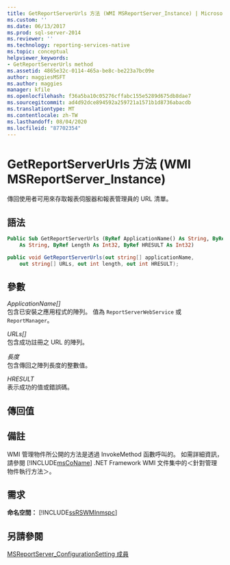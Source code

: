 ```yaml
---
title: GetReportServerUrls 方法 (WMI MSReportServer_Instance) | Microsoft Docs
ms.custom: ''
ms.date: 06/13/2017
ms.prod: sql-server-2014
ms.reviewer: ''
ms.technology: reporting-services-native
ms.topic: conceptual
helpviewer_keywords:
- GetReportServerUrls method
ms.assetid: 4865e32c-0114-465a-be8c-be223a7bc09e
author: maggiesMSFT
ms.author: maggies
manager: kfile
ms.openlocfilehash: f36a5ba10c05276cffabc155e5289d675db8dae7
ms.sourcegitcommit: ad4d92dce894592a259721a1571b1d8736abacdb
ms.translationtype: MT
ms.contentlocale: zh-TW
ms.lasthandoff: 08/04/2020
ms.locfileid: "87702354"
---
```

# <a name="getreportserverurls-method-wmi-msreportserver_instance"></a>GetReportServerUrls 方法 (WMI MSReportServer_Instance)
  傳回使用者可用來存取報表伺服器和報表管理員的 URL 清單。  
  
## <a name="syntax"></a>語法  
  
```vb  
Public Sub GetReportServerUrls (ByRef ApplicationName() As String, ByRef URLs()_  
    As String, ByRef Length As Int32, ByRef HRESULT As Int32)  
```  
  
```csharp  
public void GetReportServerUrls(out string[] applicationName,   
    out string[] URLs, out int length, out int HRESULT);  
```  
  
## <a name="parameters"></a>參數  
 *ApplicationName[]*  
 包含已安裝之應用程式的陣列。 值為 `ReportServerWebService` 或 `ReportManager`。  
  
 *URLs[]*  
 包含成功註冊之 URL 的陣列。  
  
 *長度*  
 包含傳回之陣列長度的整數值。  
  
 *HRESULT*  
 表示成功的值或錯誤碼。  
  
## <a name="return-values"></a>傳回值  
  
## <a name="remarks"></a>備註  
 WMI 管理物件所公開的方法是透過 InvokeMethod 函數呼叫的。 如需詳細資訊，請參閱 [!INCLUDE[msCoName](../../includes/msconame-md.md)] .NET Framework WMI 文件集中的＜針對管理物件執行方法＞。  
  
## <a name="requirements"></a>需求  
 **命名空間：** [!INCLUDE[ssRSWMInmspc](../../includes/ssrswminmspc-md.md)]  
  
## <a name="see-also"></a>另請參閱  
 [MSReportServer_ConfigurationSetting 成員](msreportserver-configurationsetting-members.md)  
  
  
